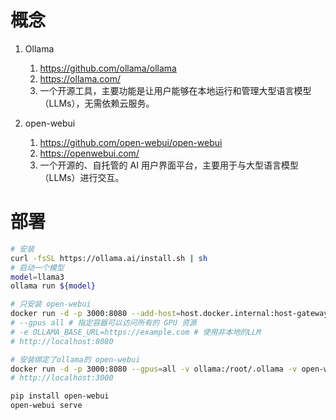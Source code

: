 # 概念
1. Ollama
    1. https://github.com/ollama/ollama
    2. https://ollama.com/
    3. 一个开源工具，主要功能是让用户能够在本地运行和管理大型语言模型（LLMs），无需依赖云服务。

2. open-webui
    1. https://github.com/open-webui/open-webui
    2. https://openwebui.com/
    3. 一个开源的、自托管的 AI 用户界面平台，主要用于与大型语言模型（LLMs）进行交互。


# 部署
```sh
# 安装
curl -fsSL https://ollama.ai/install.sh | sh
# 启动一个模型
model=llama3
ollama run ${model}
```
```sh
# 只安装 open-webui
docker run -d -p 3000:8080 --add-host=host.docker.internal:host-gateway -v open-webui:/app/backend/data --name open-webui --restart always ghcr.io/open-webui/open-webui:main
# --gpus all # 指定容器可以访问所有的 GPU 资源
# -e OLLAMA_BASE_URL=https://example.com # 使用非本地的LLM
# http://localhost:8080

# 安装绑定了ollama的 open-webui
docker run -d -p 3000:8080 --gpus=all -v ollama:/root/.ollama -v open-webui:/app/backend/data --name open-webui --restart always ghcr.io/open-webui/open-webui:ollama
# http://localhost:3000
```
```sh
pip install open-webui
open-webui serve
```